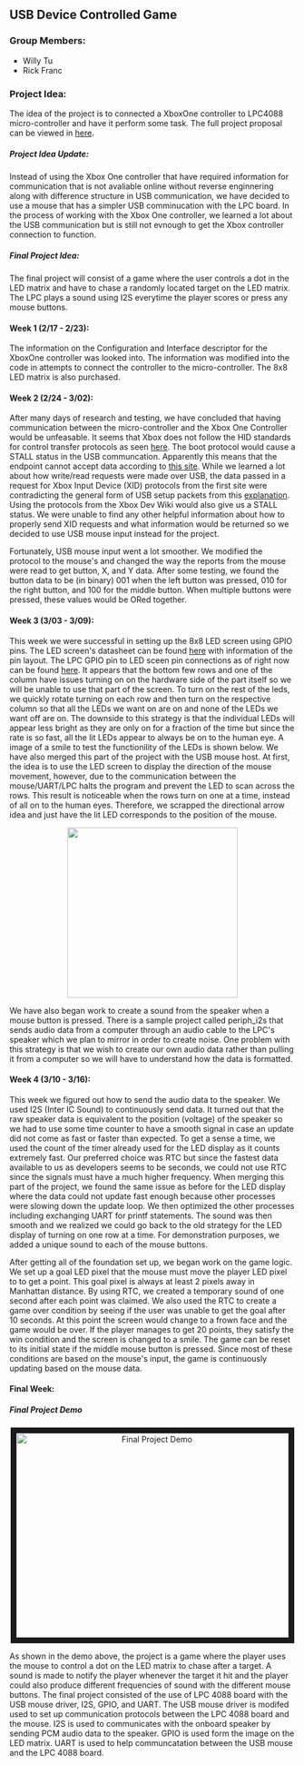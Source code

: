 ## USB Device Controlled Game


### Group Members:
- Willy Tu
- Rick Franc

### Project Idea:
The idea of the project is to connected a XboxOne controller to LPC4088 micro-controller and have it perform some task. The full project proposal can be viewed in [here](https://github.com/wltu/ECE153B-Project/blob/master/ECE153B_ProjectPropoal.pdf "Project Proposal").

##### Project Idea Update:
Instead of using the Xbox One controller that have required information for communication that is not avaliable online without reverse enginnering along with difference structure in USB communication, we have decided to use a mouse that has a simpler USB comminucation with the LPC board. In the process of working with the Xbox One controller, we learned a lot about the USB communication but is still not evnough to get the Xbox controller connection to function.

##### Final Project Idea:
The final project will consist of a game where the user controls a dot in the LED matrix and have to chase a randomly located target on the LED matrix. The LPC plays a sound using I2S everytime the player scores or press any mouse buttons.

#### Week 1 (2/17 - 2/23):
The information on the Configuration and Interface descriptor for the XboxOne controller was looked into. The information was modified into the code in attempts to connect the controller to the micro-controller. The 8x8 LED matrix is also purchased. 

#### Week 2 (2/24 - 3/02):
After many days of research and testing, we have concluded that having communication between the micro-controller and the Xbox One Controller would be unfeasable. It seems that Xbox does not follow the HID standards for control transfer protocols as seen [here]( https://xboxdevwiki.net/Xbox_Input_Devices). The boot protocol would cause a STALL status in the USB communcation. Apparently this means that the endpoint cannot accept data according to [this site](https://www.silabs.com/community/mcu/8-bit/knowledge-base.entry.html/2017/06/18/the_role_of_stallha-pQTe). While we learned a lot about how write/read requests were made over USB, the data passed in a request for Xbox Input Device (XID) protocols from the first site were contradicting the general form of USB setup packets from this [explanation](https://www.beyondlogic.org/usbnutshell/usb6.shtml#SetupPacket). Using the protocols from the Xbox Dev Wiki would also give us a STALL status. We were unable to find any other helpful information about how to properly send XID requests and what information would be returned so we decided to use USB mouse input instead for the project.

Fortunately, USB mouse input went a lot smoother. We modified the protocol to the mouse's and changed the way the reports from the mouse were read to get button, X, and Y data. After some testing, we found the button data to be (in binary) 001 when the left button was pressed, 010 for the right button, and 100 for the middle button. When multiple buttons were pressed, these values would be ORed together.

#### Week 3 (3/03 - 3/09):
This week we were successful in setting up the 8x8 LED screen using GPIO pins. The LED screen's datasheet can be found [here](https://cdn-shop.adafruit.com/datasheets/454datasheet.pdf) with information of the pin layout. The LPC GPIO pin to LED sceen pin connections as of right now can be found [here](https://github.com/wltu/ECE153B-Project/blob/master/Pin.txt). It appears that the bottom few rows and one of the column have issues turning on on the hardware side of the part itself so we will be unable to use that part of the screen. To turn on the rest of the leds, we quickly rotate turning on each row and then turn on the respective column so that all the LEDs we want on are on and none of the LEDs we want off are on. The downside to this strategy is that the individual LEDs will appear less bright as they are only on for a fraction of the time but since the rate is so fast, all the lit LEDs appear to always be on to the human eye. A image of a smile to test the functionility of the LEDs is shown below. We have also merged this part of the project with the USB mouse host. At first, the idea is to use the LED screen to display the direction of the mouse movement, however, due to the communication between the mouse/UART/LPC halts the program and prevent the LED to scan across the rows. This result is noticeable when the rows turn on one at a time, instead of all on to the human eyes. Therefore, we scrapped the directional arrow idea and just have the lit LED corresponds to the position of the mouse.

<p align="center">
  <img width="300" height="300" src="https://user-images.githubusercontent.com/27719918/54096806-a1b37d80-436a-11e9-88ae-c911a272d56b.PNG">
</p>

We have also began work to create a sound from the speaker when a mouse button is pressed. There is a sample project called periph_i2s that sends audio data from a computer through an audio cable to the LPC's speaker which we plan to mirror in order to create noise. One problem with this strategy is that we wish to create our own audio data rather than pulling it from a computer so we will have to understand how the data is formatted.  

#### Week 4 (3/10 - 3/16):
This week we figured out how to send the audio data to the speaker. We used I2S (Inter IC Sound) to continuously send data. It turned out that the raw speaker data is equivalent to the position (voltage) of the speaker so we had to use some time counter to have a smooth signal in case an update did not come as fast or faster than expected. To get a sense a time, we used the count of the timer already used for the LED display as it counts extremely fast. Our preferred choice was RTC but since the fastest data available to us as developers seems to be seconds, we could not use RTC since the signals must have a much higher frequency. When merging this part of the project, we found the same issue as before for the LED display where the data could not update fast enough because other processes were slowing down the update loop. We then optimized the other processes including exchanging UART for printf statements. The sound was then smooth and we realized we could go back to the old strategy for the LED display of turning on one row at a time. For demonstration purposes, we added a unique sound to each of the mouse buttons.

After getting all of the foundation set up, we began work on the game logic. We set up a goal LED pixel that the mouse must move the player LED pixel to to get a point. This goal pixel is always at least 2 pixels away in Manhattan distance. By using RTC, we created a temporary sound of one second after each point was claimed. We also used the RTC to create a game over condition by seeing if the user was unable to get the goal after 10 seconds. At this point the screen would change to a frown face and the game would be over. If the player manages to get 20 points, they satisfy the win condition and the screen is changed to a smile. The game can be reset to its initial state if the middle mouse button is pressed. Since most of these conditions are based on the mouse's input, the game is continuously updating based on the mouse data.

#### Final Week:
##### Final Project Demo 
<p align="center">
  <a href="http://www.youtube.com/watch?feature=player_embedded&v=n_6XO0G7D-Q
  " target="_blank"><img src="http://img.youtube.com/vi/n_6XO0G7D-Q/0.jpg" 
  alt="Final Project Demo" width="480" height="360" border="10" /></a>
</p>

As shown in the demo above, the project is a game where the player uses the mouse to control a dot on the LED matrix to chase after a target. A sound is made to notify the player whenever the target it hit and the player could also produce different frequencies of sound with the different mouse buttons. The final project consisted of the use of LPC 4088 board with the USB mouse driver, I2S, GPIO, and UART. The USB mouse driver is modifed used to set up communication protocols between the LPC 4088 board and the mouse. I2S is used to communicates with the onboard speaker by sending PCM audio data to the speaker. GPIO is used form the image on the LED matrix. UART is used to help communcatation between the USB mouse and the LPC 4088 board.
